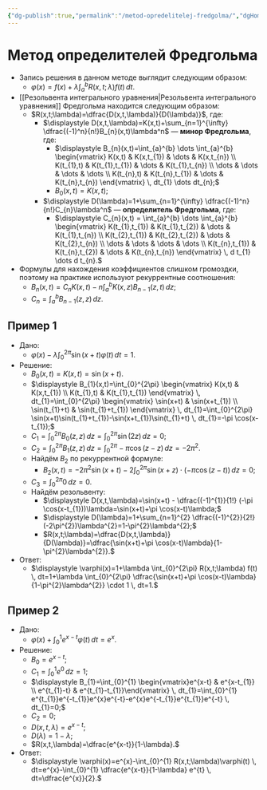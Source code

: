 ```yaml
---
{"dg-publish":true,"permalink":"/metod-opredelitelej-fredgolma/","dgHomeLink":true,"dgPassFrontmatter":false}
---
```



# Метод определителей Фредгольма

- Запись решения в данном методе выглядит следующим образом:
	- $\displaystyle \varphi(x)=f(x)+\lambda \int_{a}^{b} R(x,t;\lambda) f(t) \, dt.$
- [[Резольвента интегрального уравнения|Резольвента интегрального уравнения]] Фредгольма находится следующим образом:
	- $R(x,t;\lambda)=\dfrac{D(x,t,\lambda)}{D(\lambda)}$, где:
		- $\displaystyle D(x,t,\lambda)=K(x,t)+\sum_{n=1}^{\infty} \dfrac{(-1)^n}{n!}B_{n}(x,t)\lambda^n$ — **минор Фредгольма**, где:
			- $\displaystyle B_{n}(x,t)=\int_{a}^{b} \dots \int_{a}^{b} \begin{vmatrix} K(x,t) & K(x,t_{1}) & \dots & K(x,t_{n}) \\ K(t_{1},t) & K(t_{1},t_{1}) & \dots  & K(t_{1},t_{n}) \\ \dots  & \dots  & \dots  & \dots \\ K(t_{n},t) & K(t_{n},t_{1}) & \dots  & K(t_{n},t_{n}) \end{vmatrix} \, dt_{1} \dots  dt_{n};$
			- $B_{0}(x,t)=K(x,t);$
		- $\displaystyle D(\lambda)=1+\sum_{n=1}^{\infty} \dfrac{(-1)^n}{n!}C_{n}\lambda^n$ — **определитель Фредгольма**, где:
			- $\displaystyle С_{n}(x,t) = \int_{a}^{b} \dots \int_{a}^{b} \begin{vmatrix} K(t_{1},t_{1}) & K(t_{1},t_{2}) & \dots & K(t_{1},t_{n}) \\ K(t_{2},t_{1}) & K(t_{2},t_{2}) & \dots & K(t_{2},t_{n}) \\ \dots  & \dots  & \dots  & \dots \\ K(t_{n},t_{1}) & K(t_{n},t_{2}) & \dots & K(t_{n},t_{n}) \end{vmatrix} \, d t_{1} \dots  d t_{n}.$
- Формулы для нахождения коэффициентов слишком громоздки, поэтому на практике используют рекуррентные соотношения:
	- $\displaystyle B_{n}(x,t)=C_{n}K(x,t)-n \int_{a}^{b} K(x,z)B_{n-1}(z,t) \, dz;$
	- $\displaystyle C_{n}=\int_{a}^{b} B_{n-1}(z,z) \, dz.$

## Пример 1

- Дано:
	- $\displaystyle \varphi(x)-\lambda \int_{0}^{2\pi} \sin(x+t)\varphi(t) \, dt = 1.$
- Решение:
	- $B_{0}(x,t)=K(x,t)=\sin(x+t).$
	- $\displaystyle B_{1}(x,t)=\int_{0}^{2\pi} \begin{vmatrix} K(x,t) & K(x,t_{1}) \\ K(t_{1},t) & K(t_{1},t_{1}) \end{vmatrix} \, dt_{1}=\int_{0}^{2\pi} \begin{vmatrix} \sin(x+t) & \sin(x+t_{1}) \\ \sin(t_{1}+t) & \sin(t_{1}+t_{1}) \end{vmatrix} \, dt_{1}=\int_{0}^{2\pi} \sin(x+t)\sin(t_{1}+t_{1})-\sin(x+t_{1})\sin(t_{1}+t) \, dt_{1}=-\pi \cos(x-t_{1});$
	- $\displaystyle C_{1}=\int_{0}^{2\pi} B_{0}(z,z) \, dz=\int_{0}^{2\pi} \sin(2z) \, dz=0;$
	- $\displaystyle C_{2}=\int_{0}^{2\pi} B_{1}(z,z) \, dz=\int_{0}^{2\pi} -\pi \cos(z-z) \, dz=-2\pi^{2}.$
	- Найдём $B_{2}$ по рекуррентной формуле:
		- $\displaystyle B_{2}(x,t)=-2\pi^{2}\sin(x+t)-2\int_{0}^{2\pi} \sin(x+z)\cdot(-\pi \cos(z-t)) \, dz=0;$
	- $\displaystyle C_{3}=\int_{0}^{2\pi} 0 \, dz=0.$
	- Найдём резольвенту:
		- $\displaystyle D(x,t,\lambda)=\sin(x+t) - \dfrac{(-1)^{1}}{1!} (-\pi \cos(x-t_{1}))\lambda=\sin(x+t)+\pi \cos(x-t)\lambda;$
		- $\displaystyle D(\lambda)=1+\sum_{n=1}^{2} \dfrac{(-1)^{2}}{2!}(-2\pi^{2})\lambda^{2}=1-\pi^{2}\lambda^{2};$
		- $R(x,t;\lambda)=\dfrac{D(x,t,\lambda)}{D(\lambda)}=\dfrac{\sin(x+t)+\pi \cos(x-t)\lambda}{1-\pi^{2}\lambda^{2}}.$
- Ответ:
	- $\displaystyle \varphi(x)=1+\lambda \int_{0}^{2\pi} R(x,t;\lambda) f(t) \, dt=1+\lambda \int_{0}^{2\pi} \dfrac{\sin(x+t)+\pi \cos(x-t)\lambda}{1-\pi^{2}\lambda^{2}} \cdot 1 \, dt=1.$

## Пример 2

- Дано:
	- $\displaystyle \varphi(x)+\int_{0}^{1} e^{x-t}\varphi(t) \, dt=e^{x}.$
- Решение:
	- $B_{0}=e^{x-t};$
	- $\displaystyle C_{1}=\int_{0}^{1} e^{0} \, dz=1;$
	- $\displaystyle B_{1}=\int_{0}^{1} \begin{vmatrix}e^{x-t} & e^{x-t_{1}} \\ e^{t_{1}-t} & e^{t_{1}-t_{1}}\end{vmatrix} \, dt_{1}=\int_{0}^{1} e^{t_{1}}e^{-t_{1}}e^{x}e^{-t}-e^{x}e^{-t_{1}}e^{t_{1}}e^{-t} \, dt_{1}=0;$
	- $C_{2}=0;$
	- $D(x,t,\lambda)=e^{x-t};$
	- $\displaystyle D(\lambda)=1-\lambda;$
	- $R(x,t,\lambda)=\dfrac{e^{x-t}}{1-\lambda}.$ 
- Ответ:
	- $\displaystyle \varphi(x)=e^{x}-\int_{0}^{1} R(x,t;\lambda)\varphi(t) \, dt=e^{x}-\int_{0}^{1} \dfrac{e^{x-t}}{1-\lambda} e^{t} \, dt=\dfrac{e^{x}}{2}.$